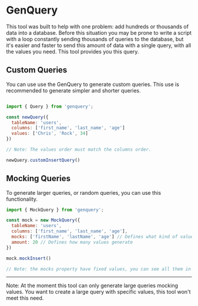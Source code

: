 # GenQuery

This tool was built to help with one problem: add hundreds or thousands of data into a database. Before this situation you may be prone to write a script with a loop constantly sending thousands of queries to the database, but it's easier and faster to send this amount of data with a single query, with all the values you need. This tool provides you this query. 

## Custom Queries

You can use use the GenQuery to generate custom queries. This use is recommended to generate simpler and shorter queries.

```javascript

import { Query } from 'genquery';

const newQuery({
  tableName: 'users',
  columns: ['first_name', 'last_name', 'age']
  values: ['Chris', 'Rock', 34]
})

// Note: The values order must match the columns order.

newQuery.customInsertQuery()

```

## Mocking Queries

To generate larger queries, or random queries, you can use this functionality.

```javascript
import { MockQuery } from 'genquery';

const mock = new MockQuery({
  tableName: 'users',
  columns: ['first_name', 'last_name', 'age'],
  mocks: ['firstName', 'lastName', 'age'] // Defines what kind of value to mock
  amount: 20 // Defines how many values generate
})

mock.mockInsert()

// Note: the mocks property have fixed values, you can see all them in the docs.

```

***

Note: At the moment this tool can only generate large queries mocking values. You want to create a large query with specific values, this tool won't meet this need.